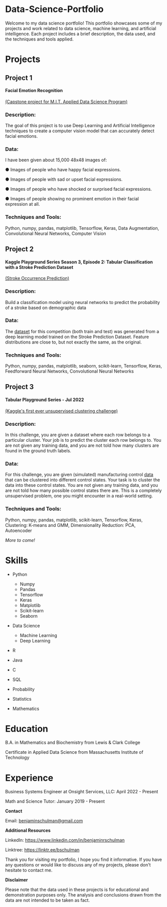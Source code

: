 # Data-Science-Portfolio

Welcome to my data science portfolio! This portfolio showcases some of my projects and work related to data science, machine learning, and artificial intelligence. Each project includes a brief description, the data used, and the techniques and tools applied.

# **Projects**

## Project 1 

#### Facial Emotion Recognition

[(Capstone project for M.I.T. Applied Data Science Program)](https://github.com/bschulman/Data-Science-Portfolio/tree/main/Facial-Emotion-Recognition)

### Description: 

The goal of this project is to use Deep Learning and Artificial Intelligence techniques to create a computer vision model that can accurately detect facial emotions. 

### Data: 

I have been given about 15,000 48x48 images of:

● Images of people who have happy facial expressions.

● Images of people with sad or upset facial expressions.

● Images of people who have shocked or surprised facial expressions.

● Images of people showing no prominent emotion in their facial expression at all.

### Techniques and Tools: 

Python, numpy, pandas, matplotlib, Tensorflow, Keras, Data Augmentation, Convolutional Neural Networks, Computer Vision

## Project 2 
#### Kaggle Playground Series Season 3, Episode 2: Tabular Classification with a Stroke Prediction Dataset
[(Stroke Occurrence Prediction)](https://github.com/bschulman/Data-Science-Portfolio/blob/5c7ac37f1a63750cf2a7efae8a04b96d4aa04e2e/Kaggle_stroke.ipynb)

### Description: 
Build a classification model using neural networks to predict the probability of a stroke based on demographic data

### Data: 
The [dataset](https://www.kaggle.com/competitions/playground-series-s3e2/data ) for this competition (both train and test) was generated from a deep learning model trained on the Stroke Prediction Dataset. 
Feature distributions are close to, but not exactly the same, as the original.

### Techniques and Tools: 

Python, numpy, pandas, matplotlib, seaborn, scikit-learn, Tensorflow, Keras, Feedforward Neural Networks, Convolutional Neural Networks


## Project 3
#### Tabular Playground Series - Jul 2022
[(Kaggle's first ever unsupervised clustering challenge)](https://github.com/bschulman/Data-Science-Portfolio/tree/main/Clustering)

### Description: 
In this challenge, you are given a dataset where each row belongs to a particular cluster. Your job is to predict the cluster each row belongs to. You are not given any training data, and you are not told how many clusters are found in the ground truth labels.

### Data: 
For this challenge, you are given (simulated) manufacturing control [data](https://www.kaggle.com/competitions/tabular-playground-series-jul-2022/data) that can be clustered into different control states. Your task is to cluster the data into these control states. You are not given any training data, and you are not told how many possible control states there are. This is a completely unsupervised problem, one you might encounter in a real-world setting.
### Techniques and Tools: 

Python, numpy, pandas, matplotlib, scikit-learn, Tensorflow, Keras, Clustering: K-means and GMM, Dimensionality Reduction: PCA, Autoencoder


*More to come!*

# Skills
- Python 
  - Numpy 
  - Pandas
  - Tensorflow
  - Keras 
  - Matplotlib 
  - Scikit-learn
  - Seaborn
- Data Science 
  - Machine Learning
  - Deep Learning
- R
- Java 
- C 
- SQL 
- Probability 
- Statistics 

- Mathematics


# Education

B.A. in Mathematics and Biochemistry from Lewis & Clark College

Certificate in Applied Data Science from Massachusetts Institute of Technology

# Experience

Business Systems Engineer at Onsight Services, LLC: April 2022 - Present

Math and Science Tutor: January 2019 - Present

**Contact**

Email: benjaminschulman@gmail.com

**Additional Resources**

LinkedIn: https://www.linkedin.com/in/benjaminrschulman

Linktree: https://linktr.ee/bschulman


Thank you for visiting my portfolio, I hope you find it informative. If you have any questions or would like to discuss any of my projects, please don't hesitate to contact me.

**Disclaimer**

Please note that the data used in these projects is for educational and demonstration purposes only. The analysis and conclusions drawn from the data are not intended to be taken as fact.


